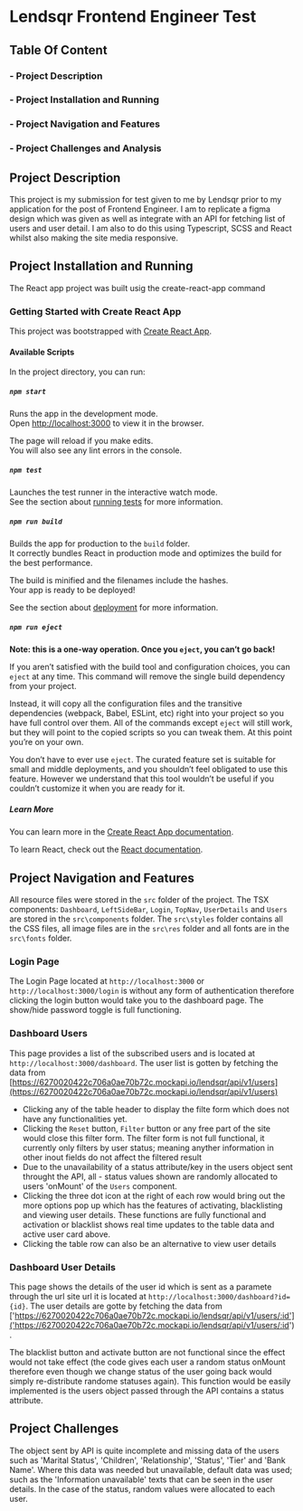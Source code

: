 # Lendsqr Frontend Engineer Test

## Table Of Content

### - Project Description
### - Project Installation and Running
### - Project Navigation and Features
### - Project Challenges and Analysis

## Project Description

This project is my submission for test given to me by Lendsqr prior to my application for the post of Frontend Engineer. I am to replicate a figma design which was given as well as integrate with an API for fetching list of users and user detail. I am also to do this using Typescript, SCSS and React whilst also making the site media responsive.

## Project Installation and Running

The React app project was built usig the create-react-app command

### Getting Started with Create React App

This project was bootstrapped with [Create React App](https://github.com/facebook/create-react-app).

#### Available Scripts

In the project directory, you can run:

##### `npm start`

Runs the app in the development mode.\
Open [http://localhost:3000](http://localhost:3000) to view it in the browser.

The page will reload if you make edits.\
You will also see any lint errors in the console.

##### `npm test`

Launches the test runner in the interactive watch mode.\
See the section about [running tests](https://facebook.github.io/create-react-app/docs/running-tests) for more information.

##### `npm run build`

Builds the app for production to the `build` folder.\
It correctly bundles React in production mode and optimizes the build for the best performance.

The build is minified and the filenames include the hashes.\
Your app is ready to be deployed!

See the section about [deployment](https://facebook.github.io/create-react-app/docs/deployment) for more information.

##### `npm run eject`

**Note: this is a one-way operation. Once you `eject`, you can’t go back!**

If you aren’t satisfied with the build tool and configuration choices, you can `eject` at any time. This command will remove the single build dependency from your project.

Instead, it will copy all the configuration files and the transitive dependencies (webpack, Babel, ESLint, etc) right into your project so you have full control over them. All of the commands except `eject` will still work, but they will point to the copied scripts so you can tweak them. At this point you’re on your own.

You don’t have to ever use `eject`. The curated feature set is suitable for small and middle deployments, and you shouldn’t feel obligated to use this feature. However we understand that this tool wouldn’t be useful if you couldn’t customize it when you are ready for it.

##### Learn More

You can learn more in the [Create React App documentation](https://facebook.github.io/create-react-app/docs/getting-started).

To learn React, check out the [React documentation](https://reactjs.org/).

## Project Navigation and Features

All resource files were stored in the `src` folder of the project. The TSX components: `Dashboard`, `LeftSideBar`, `Login`, `TopNav`, `UserDetails` and `Users` are stored in the `src\components` folder. The `src\styles` folder contains all the CSS files, all image files are in the `src\res` folder and all fonts are in the `src\fonts` folder.

### Login Page

The Login Page located at `http://localhost:3000` or `http://localhost:3000/login` is without any form of authentication therefore clicking the login button would take you to the dashboard page. The show/hide password toggle is full functioning.

### Dashboard Users

This page provides a list of the subscribed users and is located at `http://localhost:3000/dashboard`.
The user list is gotten by fetching the data from [https://6270020422c706a0ae70b72c.mockapi.io/lendsqr/api/v1/users](https://6270020422c706a0ae70b72c.mockapi.io/lendsqr/api/v1/users)
- Clicking any of the table header to display the filte form which does not have any functionalities yet. 
- Clicking the `Reset` button, `Filter` button or any free part of the site would close this filter form. The filter form is not full functional, it currently only filters by user status; meaning anyther information in other inout fields do not affect the filtered result 
- Due to the unavailability of a status attribute/key in the users object sent throught the API, all - status values shown are randomly allocated to users 'onMount' of the `Users` component.
- Clicking the three dot icon at the right of each row would bring out the more options pop up which has the features of activating, blacklisting and viewing user details. These functions are fully functional and activation or blacklist shows real time updates to the table data and active user card above. 
- Clicking the table row can also be an alternative to view user details

### Dashboard User Details

This page shows the details of the user id which is sent as a paramete through the url site url it is located at `http://localhost:3000/dashboard?id={id}`. The user details are gotte by fetching the data from ['https://6270020422c706a0ae70b72c.mockapi.io/lendsqr/api/v1/users/:id']('https://6270020422c706a0ae70b72c.mockapi.io/lendsqr/api/v1/users/:id').

The blacklist button and activate button are not functional since the effect would not take effect (the code gives each user a random status onMount therefore even though we change status of the user going back would simply re-distribute randome statuses again). This function would be easily implemented is the users object passed through the API contains a status attribute.

## Project Challenges

The object sent by API is quite incomplete and missing data of the users such as 'Marital Status', 'Children', 'Relationship', 'Status', 'Tier' and 'Bank Name'. Where this data was needed but unavailable, default data was used; such as the 'Information unavailable' texts that can be seen in the user details. In the case of the status, random values were allocated to each user.


